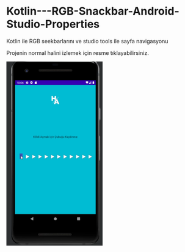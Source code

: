 # Kotlin---RGB-Snackbar-Android-Studio-Properties
Kotlin ile RGB seekbarlarını ve studio tools ile sayfa navigasyonu 


Projenin normal halini izlemek için resme tıklayabilirsiniz.

[<img src="https://github.com/DTPAaron/Kotlin-RGB-Snackbar/blob/main/kotlin.png" width="50%">](https://www.youtube.com/watch?v=PD2zt8xEQQg )

